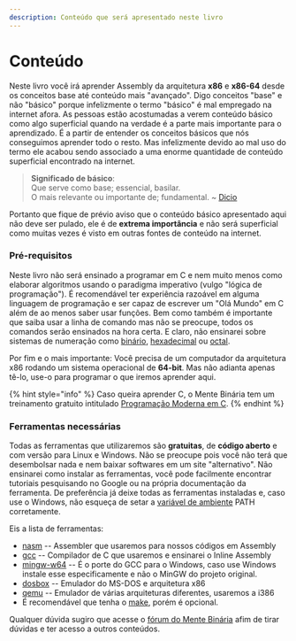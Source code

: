 ```yaml
---
description: Conteúdo que será apresentado neste livro
---
```


# Conteúdo

Neste livro você irá aprender Assembly da arquitetura **x86** e **x86-64** desde os conceitos base até conteúdo mais "avançado". Digo conceitos "base" e não "básico" porque infelizmente o termo "básico" é mal empregado na internet afora. As pessoas estão acostumadas a verem conteúdo básico como algo superficial quando na verdade é a parte mais importante para o aprendizado. É a partir de entender os conceitos básicos que nós conseguimos aprender todo o resto. Mas infelizmente devido ao mal uso do termo ele acabou sendo associado a uma enorme quantidade de conteúdo superficial encontrado na internet.

> **Significado de básico**:\
> Que serve como base; essencial, basilar.\
> O mais relevante ou importante de; fundamental. \~ [Dicio](https://www.dicio.com.br/basico/)

Portanto que fique de prévio aviso que o conteúdo básico apresentado aqui não deve ser pulado, ele é de **extrema importância** e não será superficial como muitas vezes é visto em outras fontes de conteúdo na internet.

### Pré-requisitos

Neste livro não será ensinado a programar em C e nem muito menos como elaborar algoritmos usando o paradigma imperativo (vulgo "lógica de programação"). É recomendável ter experiência razoável em alguma linguagem de programação e ser capaz de escrever um "Olá Mundo" em C além de ao menos saber usar funções. Bem como também é importante que saiba usar a linha de comando mas não se preocupe, todos os comandos serão ensinados na hora certa. E claro, não ensinarei sobre sistemas de numeração como [binário](https://pt.wikipedia.org/wiki/Sistema_de_numera%C3%A7%C3%A3o_bin%C3%A1rio), [hexadecimal](https://pt.wikipedia.org/wiki/Sistema_de_numera%C3%A7%C3%A3o_hexadecimal) ou [octal](https://pt.wikipedia.org/wiki/Octal).

Por fim e o mais importante: Você precisa de um computador da arquitetura x86 rodando um sistema operacional de **64-bit**. Mas não adianta apenas tê-lo, use-o para programar o que iremos aprender aqui.

{% hint style="info" %}
Caso queira aprender C, o Mente Binária tem um treinamento gratuito intitulado [Programação Moderna em C](https://www.mentebinaria.com.br/treinamentos/programa%C3%A7%C3%A3o-moderna-em-c/).
{% endhint %}

### Ferramentas necessárias

Todas as ferramentas que utilizaremos são **gratuitas**, de **código aberto** e com versão para Linux e Windows. Não se preocupe pois você não terá que desembolsar nada e nem baixar softwares em um site "alternativo". Não ensinarei como instalar as ferramentas, você pode facilmente encontrar tutoriais pesquisando no Google ou na própria documentação da ferramenta. De preferência já deixe todas as ferramentas instaladas e, caso use o Windows, não esqueça de setar a [variável de ambiente](https://pt.wikipedia.org/wiki/Vari%C3%A1vel_de_ambiente) PATH corretamente.

Eis a lista de ferramentas:

* [nasm](https://www.nasm.us) -- Assembler que usaremos para nossos códigos em Assembly
* [gcc](https://gcc.gnu.org) -- Compilador de C que usaremos e ensinarei o Inline Assembly
* [mingw-w64](https://mingw-w64.org) -- É o porte do GCC para o Windows, caso use Windows instale esse especificamente e não o MinGW do projeto original.
* [dosbox](https://www.dosbox.com) -- Emulador do MS-DOS e arquitetura x86
* [qemu](https://www.qemu.org) -- Emulador de várias arquiteturas diferentes, usaremos a i386
* É recomendável que tenha o [make](http://gnuwin32.sourceforge.net/packages/make.htm), porém é opcional.

Qualquer dúvida sugiro que acesse o [fórum do Mente Binária](https://www.mentebinaria.com.br/forums/) afim de tirar dúvidas e ter acesso a outros conteúdos.
